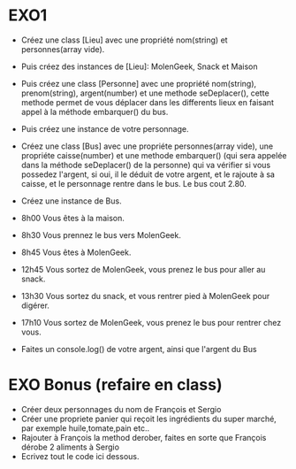 # EXO1

- Créez une class [Lieu] avec une propriété nom(string) et personnes(array vide).
- Puis créez des instances de [Lieu]: MolenGeek, Snack et Maison
- Puis créez une class [Personne] avec une propriété nom(string), prenom(string), argent(number) et une methode seDeplacer(), cette methode permet de vous déplacer dans les differents lieux en faisant appel à la méthode embarquer() du bus.
- Puis créez une instance de votre personnage.
- Créez une class [Bus] avec une propriéte personnes(array vide), une propriéte caisse(number) et une methode embarquer() (qui sera appelée dans la méthode seDeplacer() de la personne) qui va vérifier si vous possedez l'argent, si oui, il le déduit de votre argent, et le rajoute à sa caisse, et le personnage rentre dans le bus. Le bus cout 2.80.

- Créez une instance de Bus. 
- 8h00 Vous êtes à la maison.
- 8h30 Vous prennez le bus vers MolenGeek.
- 8h45 Vous êtes à MolenGeek.
- 12h45 Vous sortez de MolenGeek, vous prenez le bus pour aller au snack.
- 13h30 Vous sortez du snack, et vous rentrer pied à MolenGeek pour digérer.
- 17h10 Vous sortez de MolenGeek, vous prenez le bus pour rentrer chez vous.

- Faites un console.log() de votre argent, ainsi que l'argent du Bus


# EXO Bonus (refaire en class)
- Créer deux personnages du nom de François et Sergio
- Créer une propriete panier qui reçoit les ingrédients du super marché, par exemple huile,tomate,pain etc..
- Rajouter à François la method derober, faites en sorte que François dérobe 2 aliments à Sergio 
- Ecrivez tout le code ici dessous.